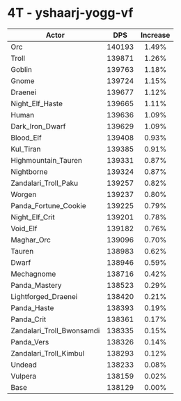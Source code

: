 # 4T - yshaarj-yogg-vf
| Actor | DPS | Increase |
|---|:---:|:---:|
|Orc|140193|1.49%|
|Troll|139871|1.26%|
|Goblin|139763|1.18%|
|Gnome|139724|1.15%|
|Draenei|139677|1.12%|
|Night_Elf_Haste|139665|1.11%|
|Human|139636|1.09%|
|Dark_Iron_Dwarf|139629|1.09%|
|Blood_Elf|139408|0.93%|
|Kul_Tiran|139385|0.91%|
|Highmountain_Tauren|139331|0.87%|
|Nightborne|139324|0.87%|
|Zandalari_Troll_Paku|139257|0.82%|
|Worgen|139237|0.80%|
|Panda_Fortune_Cookie|139225|0.79%|
|Night_Elf_Crit|139201|0.78%|
|Void_Elf|139182|0.76%|
|Maghar_Orc|139096|0.70%|
|Tauren|138983|0.62%|
|Dwarf|138946|0.59%|
|Mechagnome|138716|0.42%|
|Panda_Mastery|138523|0.29%|
|Lightforged_Draenei|138420|0.21%|
|Panda_Haste|138393|0.19%|
|Panda_Crit|138361|0.17%|
|Zandalari_Troll_Bwonsamdi|138335|0.15%|
|Panda_Vers|138326|0.14%|
|Zandalari_Troll_Kimbul|138293|0.12%|
|Undead|138233|0.08%|
|Vulpera|138159|0.02%|
|Base|138129|0.00%|
